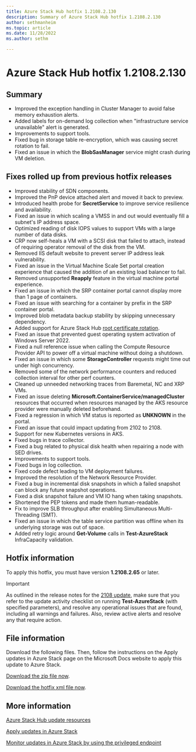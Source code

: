 ```yaml
---
title: Azure Stack Hub hotfix 1.2108.2.130
description: Summary of Azure Stack Hub hotfix 1.2108.2.130
author: sethmanheim
ms.topic: article
ms.date: 11/28/2022
ms.author: sethm

---
```


# Azure Stack Hub hotfix 1.2108.2.130

## Summary

- Improved the exception handling in Cluster Manager to avoid false memory exhaustion alerts.
- Added labels for on-demand log collection when "infrastructure service unavailable" alert is generated.
- Improvements to support tools.
- Fixed bug in storage table re-encryption, which was causing secret rotation to fail.
- Fixed an issue in which the **BlobSasManager** service might crash during VM deletion.

## Fixes rolled up from previous hotfix releases

- Improved stability of SDN components.
- Improved the PnP device attached alert and moved it back to preview.
- Introduced health probe for **SecretService** to improve service resilience and availability.
- Fixed an issue in which scaling a VMSS in and out would eventually fill a subnet's IP address space.
- Optimized reading of disk IOPS values to support VMs with a large number of data disks.
- CRP now self-heals a VM with a SCSI disk that failed to attach, instead of requiring operator removal of the disk from the VM.
- Removed IIS default website to prevent server IP address leak vulnerability.
- Fixed an issue in the Virtual Machine Scale Set portal creation experience that caused the addition of an existing load balancer to fail.
- Removed unsupported **Reapply** feature in the virtual machine portal experience.
- Fixed an issue in which the SRP container portal cannot display more than 1 page of containers.
- Fixed an issue with searching for a container by prefix in the SRP container portal.
- Improved blob metadata backup stability by skipping unnecessary dependency.
- Added support for Azure Stack Hub [root certificate rotation](azure-stack-rotate-secrets.md#rotate-internal-secrets).
- Fixed an issue that prevented guest operating system activation of Windows Server 2022.
- Fixed a null reference issue when calling the Compute Resource Provider API to power off a virtual machine without doing a shutdown.
- Fixed an issue in which some **StorageController** requests might time out under high concurrency.
- Removed some of the network performance counters and reduced collection interval for other perf counters.
- Cleaned up unneeded networking traces from Baremetal, NC and XRP VMs.
- Fixed an issue deleting **Microsoft.ContainerService/managedCluster** resources that occurred when resources managed by the AKS resource provider were manually deleted beforehand.
- Fixed a regression in which VM status is reported as **UNKNOWN** in the portal.
- Fixed an issue that could impact updating from 2102 to 2108.
- Support for new Kubernetes versions in AKS.
- Fixed bugs in trace collector.
- Fixed a bug related to physical disk health when repairing a node with SED drives.
- Improvements to support tools.
- Fixed bugs in log collection.
- Fixed code defect leading to VM deployment failures.
- Improved the resolution of the Network Resource Provider.
- Fixed a bug in incremental disk snapshots in which a failed snapshot can block any future snapshot operations.
- Fixed a disk snapshot failure and VM IO hang when taking snapshots.
- Shortened the PEP tokens and made them human-readable.
- Fix to improve SLB throughput after enabling Simultaneous Multi-Threading (SMT).
- Fixed an issue in which the table service partition was offline when its underlying storage was out of space.
- Added retry logic around **Get-Volume** calls in **Test-AzureStack** InfraCapacity validation.

## Hotfix information

To apply this hotfix, you must have version **1.2108.2.65** or later.

> [!IMPORTANT]
> As outlined in the release notes for the [2108 update](release-notes.md?view=azs-2108&preserve-view=true), make sure that you refer to the update activity checklist on running **Test-AzureStack** (with specified parameters), and resolve any operational issues that are found, including all warnings and failures. Also, review active alerts and resolve any that require action.

## File information

Download the following files. Then, follow the instructions on the Apply updates in Azure Stack page on the Microsoft Docs website to apply this update to Azure Stack.

[Download the zip file now](https://azurestackhub.azureedge.net/PR/download/MAS_ProdHotfix_1.2108.2.130/HotFix/AzS_Update_1.2108.2.130.zip).

[Download the hotfix xml file now](https://azurestackhub.azureedge.net/PR/download/MAS_ProdHotfix_1.2108.2.130/HotFix/metadata.xml).

## More information

[Azure Stack Hub update resources](azure-stack-updates.md)

[Apply updates in Azure Stack](azure-stack-apply-updates.md)

[Monitor updates in Azure Stack by using the privileged endpoint](azure-stack-monitor-update.md)
